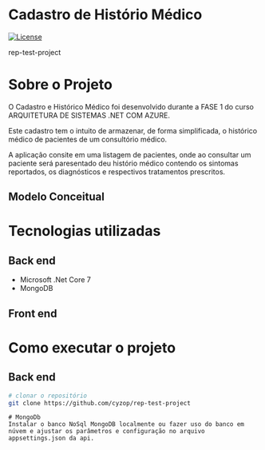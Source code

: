 # Cadastro de Histório Médico
[![License](https://img.shields.io/badge/license-MIT-green)](./LICENSE)

rep-test-project

# Sobre o Projeto

O Cadastro e Histórico Médico foi desenvolvido durante a FASE 1 do curso ARQUITETURA DE SISTEMAS .NET COM AZURE.

Este cadastro tem o intuito de armazenar, de forma simplificada, o histórico médico de pacientes de um consultório médico.

A aplicação consite em uma listagem de pacientes, onde ao consultar um paciente será paresentado deu histório médico contendo os sintomas reportados, os diagnósticos e respectivos tratamentos prescritos.

## Modelo Conceitual

# Tecnologias utilizadas
## Back end
- Microsoft .Net Core 7
- MongoDB

## Front end

# Como executar o projeto

## Back end

```bash
# clonar o repositório
git clone https://github.com/cyzop/rep-test-project
```
```Database
# MongoDb
Instalar o banco NoSql MongoDB localmente ou fazer uso do banco em núvem e ajustar os parâmetros e configuração no arquivo appsettings.json da api.
```


